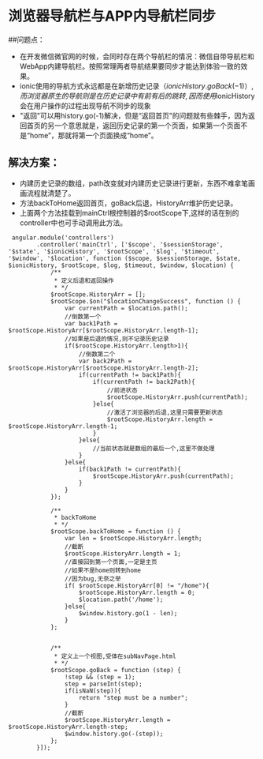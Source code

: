 浏览器导航栏与APP内导航栏同步
===============

##问题点： 

- 在开发微信微官网的时候，会同时存在两个导航栏的情况：微信自带导航栏和WebApp内建导航栏。按照常理两者导航结果要同步才能达到体验一致的效果。
- ionic使用的导航方式永远都是在新增历史记录（$ionicHistory.goBack(-1)）,而浏览器原生的导航则是在历史记录中有前有后的跳转,因而使用$ionicHistory会在用户操作的过程出现导航不同步的现象
- "返回"可以用history.go(-1)解决，但是“返回首页”的问题就有些棘手，因为返回首页的另一个意思就是，返回历史记录的第一个页面，如果第一个页面不是“home”，那就将第一个页面换成“home”。

## 解决方案：

- 内建历史记录的数组，path改变就对内建历史记录进行更新，东西不难拿笔画画流程就清楚了。
- 方法backToHome返回首页，goBack后退，HistoryArr维护历史记录。 
- 上面两个方法挂载到mainCtrl根控制器的$rootScope下,这样的话在别的controller中也可手动调用此方法。


```
 angular.module('controllers')
        .controller('mainCtrl', ['$scope', '$sessionStorage', '$state', '$ionicHistory', '$rootScope', '$log', '$timeout', '$window', '$location', function ($scope, $sessionStorage, $state, $ionicHistory, $rootScope, $log, $timeout, $window, $location) {
            /**
             * 定义后退和返回操作
             * */
            $rootScope.HistoryArr = [];
            $rootScope.$on("$locationChangeSuccess", function () {
                var currentPath = $location.path();
                //倒数第一个
                var back1Path = $rootScope.HistoryArr[$rootScope.HistoryArr.length-1];
                //如果是后退的情况,则不记录历史记录
                if($rootScope.HistoryArr.length>1){
                    //倒数第二个
                    var back2Path = $rootScope.HistoryArr[$rootScope.HistoryArr.length-2];
                    if(currentPath != back1Path){
                        if(currentPath != back2Path){
                            //前进状态
                            $rootScope.HistoryArr.push(currentPath);
                        }else{
                            //激活了浏览器的后退,这里只需要更新状态
                            $rootScope.HistoryArr.length = $rootScope.HistoryArr.length-1;
                        }
                    }else{
                        //当前状态就是数组的最后一个,这里不做处理
                    }
                }else{
                    if(back1Path != currentPath){
                        $rootScope.HistoryArr.push(currentPath);
                    }
                }
            });

            /**
             * backToHome
             * */
            $rootScope.backToHome = function () {
                var len = $rootScope.HistoryArr.length;
                //截断
                $rootScope.HistoryArr.length = 1;
                //直接回到第一个页面,一定是主页
                //如果不是home则转到home
                //因为bug,无奈之举
                if( $rootScope.HistoryArr[0] != "/home"){
                    $rootScope.HistoryArr.length = 0;
                    $location.path('/home');
                }else{
                    $window.history.go(1 - len);
                }
            };


            /**
             * 定义上一个视图,受体在subNavPage.html
             * */
            $rootScope.goBack = function (step) {
                !step && (step = 1);
                step = parseInt(step);
                if(isNaN(step)){
                    return "step must be a number";
                }
                //截断
                $rootScope.HistoryArr.length = $rootScope.HistoryArr.length-step;
                $window.history.go(-(step));
            };
        }]);
```